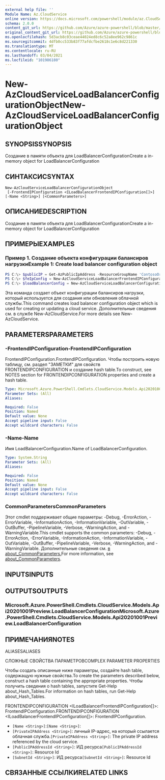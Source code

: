 ```yaml
---
external help file: ''
Module Name: Az.CloudService
online version: https://docs.microsoft.com/powershell/module/az.CloudService/new-AzCloudServiceLoadBalancerConfigurationObject
schema: 2.0.0
content_git_url: https://github.com/Azure/azure-powershell/blob/master/src/CloudService/help/New-AzCloudServiceLoadBalancerConfigurationObject.md
original_content_git_url: https://github.com/Azure/azure-powershell/blob/master/src/CloudService/help/New-AzCloudServiceLoadBalancerConfigurationObject.md
ms.openlocfilehash: 5d3acb8c03ceae44024ed8c6c52a8ee962c9861c
ms.sourcegitcommit: 4dfb0cc533b83f77afdcfbe2618c1e6c8d221330
ms.translationtype: MT
ms.contentlocale: ru-RU
ms.lasthandoff: 03/04/2021
ms.locfileid: "101986180"
---
```

# <span data-ttu-id="d11bf-101">New-AzCloudServiceLoadBalancerConfigurationObject</span><span class="sxs-lookup"><span data-stu-id="d11bf-101">New-AzCloudServiceLoadBalancerConfigurationObject</span></span>

## <span data-ttu-id="d11bf-102">SYNOPSIS</span><span class="sxs-lookup"><span data-stu-id="d11bf-102">SYNOPSIS</span></span>
<span data-ttu-id="d11bf-103">Создание в памяти объекта для LoadBalancerConfiguration</span><span class="sxs-lookup"><span data-stu-id="d11bf-103">Create a in-memory object for LoadBalancerConfiguration</span></span>

## <span data-ttu-id="d11bf-104">СИНТАКСИС</span><span class="sxs-lookup"><span data-stu-id="d11bf-104">SYNTAX</span></span>

```
New-AzCloudServiceLoadBalancerConfigurationObject
 [-FrontendIPConfiguration <ILoadBalancerFrontendIPConfiguration[]>] [-Name <String>] [<CommonParameters>]
```

## <span data-ttu-id="d11bf-105">ОПИСАНИЕ</span><span class="sxs-lookup"><span data-stu-id="d11bf-105">DESCRIPTION</span></span>
<span data-ttu-id="d11bf-106">Создание в памяти объекта для LoadBalancerConfiguration</span><span class="sxs-lookup"><span data-stu-id="d11bf-106">Create a in-memory object for LoadBalancerConfiguration</span></span>

## <span data-ttu-id="d11bf-107">ПРИМЕРЫ</span><span class="sxs-lookup"><span data-stu-id="d11bf-107">EXAMPLES</span></span>

### <span data-ttu-id="d11bf-108">Пример 1. Создание объекта конфигурации балансиров нагрузки</span><span class="sxs-lookup"><span data-stu-id="d11bf-108">Example 1: Create load balancer configuration object</span></span>
```powershell
PS C:\> $publicIP = Get-AzPublicIpAddress -ResourceGroupName 'ContosoOrg' -Name 'ContosoPublicIP'
PS C:\> $feIpConfig = New-AzCloudServiceLoadBalancerFrontendIPConfigurationObject -Name 'ContosoFe' -PublicIPAddressId $publicIP.Id
PS C:\> $loadBalancerConfig = New-AzCloudServiceLoadBalancerConfigurationObject -Name 'ContosoLB' -FrontendIPConfiguration $feIpConfig
```

<span data-ttu-id="d11bf-109">Эта команда создает объект конфигурации балансиров нагрузки, который используется для создания или обновления облачной службы.</span><span class="sxs-lookup"><span data-stu-id="d11bf-109">This command creates load balancer configuration object which is used for creating or updating a cloud service.</span></span>
<span data-ttu-id="d11bf-110">Дополнительные сведения см. в службе New-AzCloudService.</span><span class="sxs-lookup"><span data-stu-id="d11bf-110">For more details see New-AzCloudService.</span></span>

## <span data-ttu-id="d11bf-111">PARAMETERS</span><span class="sxs-lookup"><span data-stu-id="d11bf-111">PARAMETERS</span></span>

### <span data-ttu-id="d11bf-112">-FrontendIPConfiguration</span><span class="sxs-lookup"><span data-stu-id="d11bf-112">-FrontendIPConfiguration</span></span>
<span data-ttu-id="d11bf-113">FrontendIPConfiguration.</span><span class="sxs-lookup"><span data-stu-id="d11bf-113">FrontendIPConfiguration.</span></span>
<span data-ttu-id="d11bf-114">Чтобы построить новую таблицу, см. раздел "ЗАМЕТКИ" для свойств FRONTENDIPCONFIGURATION и создание hash table.</span><span class="sxs-lookup"><span data-stu-id="d11bf-114">To construct, see NOTES section for FRONTENDIPCONFIGURATION properties and create a hash table.</span></span>

```yaml
Type: Microsoft.Azure.PowerShell.Cmdlets.CloudService.Models.Api20201001Preview.ILoadBalancerFrontendIPConfiguration[]
Parameter Sets: (All)
Aliases:

Required: False
Position: Named
Default value: None
Accept pipeline input: False
Accept wildcard characters: False
```

### <span data-ttu-id="d11bf-115">-Name</span><span class="sxs-lookup"><span data-stu-id="d11bf-115">-Name</span></span>
<span data-ttu-id="d11bf-116">Имя LoadBalancerConfiguration.</span><span class="sxs-lookup"><span data-stu-id="d11bf-116">Name of LoadBalancerConfiguration.</span></span>

```yaml
Type: System.String
Parameter Sets: (All)
Aliases:

Required: False
Position: Named
Default value: None
Accept pipeline input: False
Accept wildcard characters: False
```

### <span data-ttu-id="d11bf-117">CommonParameters</span><span class="sxs-lookup"><span data-stu-id="d11bf-117">CommonParameters</span></span>
<span data-ttu-id="d11bf-118">Этот cmdlet поддерживает общие параметры: -Debug, -ErrorAction, -ErrorVariable, -InformationAction, -InformationVariable, -OutVariable, -OutBuffer, -PipelineVariable, -Verbose, -WarningAction, and -WarningVariable.</span><span class="sxs-lookup"><span data-stu-id="d11bf-118">This cmdlet supports the common parameters: -Debug, -ErrorAction, -ErrorVariable, -InformationAction, -InformationVariable, -OutVariable, -OutBuffer, -PipelineVariable, -Verbose, -WarningAction, and -WarningVariable.</span></span> <span data-ttu-id="d11bf-119">Дополнительные сведения см. [в about_CommonParameters.](http://go.microsoft.com/fwlink/?LinkID=113216)</span><span class="sxs-lookup"><span data-stu-id="d11bf-119">For more information, see [about_CommonParameters](http://go.microsoft.com/fwlink/?LinkID=113216).</span></span>

## <span data-ttu-id="d11bf-120">INPUTS</span><span class="sxs-lookup"><span data-stu-id="d11bf-120">INPUTS</span></span>

## <span data-ttu-id="d11bf-121">OUTPUTS</span><span class="sxs-lookup"><span data-stu-id="d11bf-121">OUTPUTS</span></span>

### <span data-ttu-id="d11bf-122">Microsoft.Azure.PowerShell.Cmdlets.CloudService.Models.Api20201001Preview.LoadBalancerConfiguration</span><span class="sxs-lookup"><span data-stu-id="d11bf-122">Microsoft.Azure.PowerShell.Cmdlets.CloudService.Models.Api20201001Preview.LoadBalancerConfiguration</span></span>

## <span data-ttu-id="d11bf-123">ПРИМЕЧАНИЯ</span><span class="sxs-lookup"><span data-stu-id="d11bf-123">NOTES</span></span>

<span data-ttu-id="d11bf-124">ALIASES</span><span class="sxs-lookup"><span data-stu-id="d11bf-124">ALIASES</span></span>

<span data-ttu-id="d11bf-125">СЛОЖНЫЕ СВОЙСТВА ПАРАМЕТРОВ</span><span class="sxs-lookup"><span data-stu-id="d11bf-125">COMPLEX PARAMETER PROPERTIES</span></span>

<span data-ttu-id="d11bf-126">Чтобы создать описанные ниже параметры, создайте hash table, содержащую нужные свойства.</span><span class="sxs-lookup"><span data-stu-id="d11bf-126">To create the parameters described below, construct a hash table containing the appropriate properties.</span></span> <span data-ttu-id="d11bf-127">Чтобы получить сведения о hash tables, запустите Get-Help about_Hash_Tables.</span><span class="sxs-lookup"><span data-stu-id="d11bf-127">For information on hash tables, run Get-Help about_Hash_Tables.</span></span>


<span data-ttu-id="d11bf-128">FRONTENDIPCONFIGURATION <ILoadBalancerFrontendIPConfiguration[]>: FrontendIPConfiguration.</span><span class="sxs-lookup"><span data-stu-id="d11bf-128">FRONTENDIPCONFIGURATION <ILoadBalancerFrontendIPConfiguration[]>: FrontendIPConfiguration.</span></span>
  - <span data-ttu-id="d11bf-129">`[Name <String>]`:</span><span class="sxs-lookup"><span data-stu-id="d11bf-129">`[Name <String>]`:</span></span> 
  - <span data-ttu-id="d11bf-130">`[PrivateIPAddress <String>]`: личный IP-адрес, на который ссылается облачная служба.</span><span class="sxs-lookup"><span data-stu-id="d11bf-130">`[PrivateIPAddress <String>]`: The private IP address referenced by the cloud service.</span></span>
  - <span data-ttu-id="d11bf-131">`[PublicIPAddressId <String>]`: ИД ресурса</span><span class="sxs-lookup"><span data-stu-id="d11bf-131">`[PublicIPAddressId <String>]`: Resource Id</span></span>
  - <span data-ttu-id="d11bf-132">`[SubnetId <String>]`: ИД ресурса</span><span class="sxs-lookup"><span data-stu-id="d11bf-132">`[SubnetId <String>]`: Resource Id</span></span>

## <span data-ttu-id="d11bf-133">СВЯЗАННЫЕ ССЫЛКИ</span><span class="sxs-lookup"><span data-stu-id="d11bf-133">RELATED LINKS</span></span>

